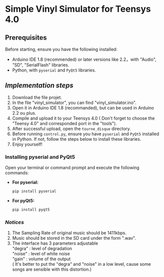 # Simple Vinyl Simulator for Teensys 4.0

## Prerequisites
Before starting, ensure you have the following installed:

- Arduino IDE 1.8 (recommended) or later versions like 2.2，with "Audio", "SD", "SerialFlash" libraries.
- Python, with `pyserial` and `PyQt5` libraries.
  
## _Implementation steps_
1. Download the file projet.
2. In the file "vinyl_simulator", you can find "vinyl_simulator.ino".
3. Open it in Arduino IDE 1.8 (recommanded), but can be used in Arduino 2.2 ou plus.
4. Compile and upload it to your Teensys 4.0 ( Don't forget to choose the "Teensy 4.0" and corresponded port in the "tools").
5. After successful upload, open the `tourne_disque` directory.
6. Before running `control.py`, ensure you have `pyserial` and `PyQt5` installed in Python. If not, follow the steps below to install these libraries.
7. Enjoy yourself!

### Installing pyserial and PyQt5

Open your terminal or command prompt and execute the following commands:

- **For pyserial:**

  ```bash
  pip install pyserial
  
- **For pyQt5:**

  ```bash
  pip install pyqt5
  
### _Notices_
1. The Sampling Rate of original music should be 1411kbps.
2. Music should be stored in the SD card under the form ".wav".
3. The interface has 3 parameters adjustable    
   "degra" : level of degradation  
   "noise" : level of white noise  
   "gain"  : volume of the output  
   ( It's better to put the "degra" and "noise" in a low level, cause some songs are sensible with this distortion.)
   
